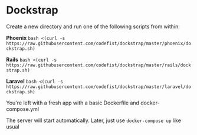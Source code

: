 # Dockstrap

Create a new directory and run one of the following scripts from within:

**Phoenix**
`bash <(curl -s https://raw.githubusercontent.com/codefist/dockstrap/master/phoenix/dockstrap.sh)`

**Rails**
`bash <(curl -s https://raw.githubusercontent.com/codefist/dockstrap/master/rails/dockstrap.sh)`

**Laravel**
`bash <(curl -s https://raw.githubusercontent.com/codefist/dockstrap/master/laravel/dockstrap.sh)`

You're left with a fresh app with a basic Dockerfile and docker-compose.yml

The server will start automatically.  Later, just use `docker-compose up` like usual

